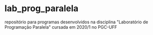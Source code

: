 # lab_prog_paralela
repositório para programas desenvolvidos na disciplina "Laboratório de Programação Paralela" cursada em 2020/1 no PGC-UFF
